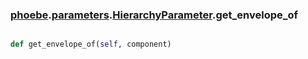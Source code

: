 ### [phoebe](phoebe.md).[parameters](phoebe.parameters.md).[HierarchyParameter](phoebe.parameters.HierarchyParameter.md).get_envelope_of

```py

def get_envelope_of(self, component)

```


